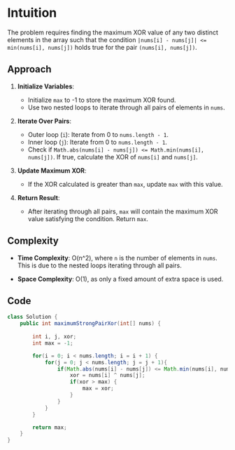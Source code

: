 # Intuition

The problem requires finding the maximum XOR value of any two distinct elements in the array such that the condition `|nums[i] - nums[j]| <= min(nums[i], nums[j])` holds true for the pair `(nums[i], nums[j])`.

## Approach

1. **Initialize Variables**:
   - Initialize `max` to -1 to store the maximum XOR found.
   - Use two nested loops to iterate through all pairs of elements in `nums`.

2. **Iterate Over Pairs**:
   - Outer loop (`i`): Iterate from 0 to `nums.length - 1`.
   - Inner loop (`j`): Iterate from 0 to `nums.length - 1`.
   - Check if `Math.abs(nums[i] - nums[j]) <= Math.min(nums[i], nums[j])`. If true, calculate the XOR of `nums[i]` and `nums[j]`.

3. **Update Maximum XOR**:
   - If the XOR calculated is greater than `max`, update `max` with this value.

4. **Return Result**:
   - After iterating through all pairs, `max` will contain the maximum XOR value satisfying the condition. Return `max`.

## Complexity

- **Time Complexity**: O(n^2), where `n` is the number of elements in `nums`. This is due to the nested loops iterating through all pairs.

- **Space Complexity**: O(1), as only a fixed amount of extra space is used.

## Code

```Java
class Solution {
    public int maximumStrongPairXor(int[] nums) {
        
        int i, j, xor;
        int max = -1;

        for(i = 0; i < nums.length; i = i + 1) {
            for(j = 0; j < nums.length; j = j + 1){
                if(Math.abs(nums[i] - nums[j]) <= Math.min(nums[i], nums[j])) {
                    xor = nums[i] ^ nums[j];
                    if(xor > max) {
                        max = xor;
                    }
                }
            }
        }

        return max;
    }
}
```
